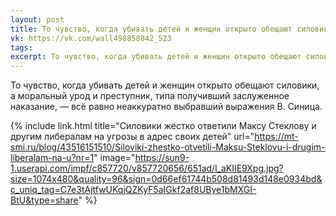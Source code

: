 ```yaml
---
layout: post
title: То чувство, когда убивать детей и женщин открыто обещают силовики, а моральный урод и преступник...
vk: https://vk.com/wall498858042_523
tags: 
excerpt: То чувство, когда убивать детей и женщин открыто обещают силовики, а моральный урод и преступник, типа получивший заслуженное наказание, — всё равно неаккуратно выбравший выражения В. Синица.
---
```

То чувство, когда убивать детей и женщин открыто обещают силовики, а моральный урод и преступник, типа получивший заслуженное наказание, — всё равно неаккуратно выбравший выражения В. Синица.

{% include link.html title="Силовики жестко ответили Максу Стеклову и другим либералам на угрозы в адрес своих детей" url="https://mt-smi.ru/blog/43516151510/Siloviki-zhestko-otvetili-Maksu-Steklovu-i-drugim-liberalam-na-u?nr=1" image="https://sun9-1.userapi.com/impf/c857720/v857720656/651ad/l_aKIIE9Xpg.jpg?size=1074x480&quality=96&sign=0d66ef61744b508d81493d148e0934bd&c_uniq_tag=C7e3tAjtfwUKqjQZKyF5aIGkf2af8UBye1bMXGI-BtU&type=share" %}